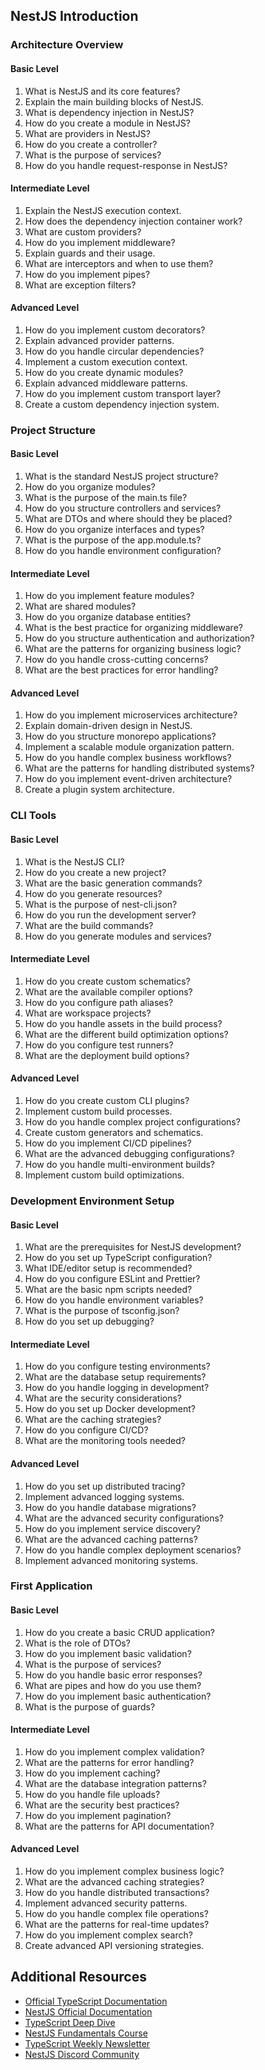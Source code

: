 ## NestJS Introduction

### Architecture Overview

#### Basic Level

1. What is NestJS and its core features?
2. Explain the main building blocks of NestJS.
3. What is dependency injection in NestJS?
4. How do you create a module in NestJS?
5. What are providers in NestJS?
6. How do you create a controller?
7. What is the purpose of services?
8. How do you handle request-response in NestJS?

#### Intermediate Level

1. Explain the NestJS execution context.
2. How does the dependency injection container work?
3. What are custom providers?
4. How do you implement middleware?
5. Explain guards and their usage.
6. What are interceptors and when to use them?
7. How do you implement pipes?
8. What are exception filters?

#### Advanced Level

1. How do you implement custom decorators?
2. Explain advanced provider patterns.
3. How do you handle circular dependencies?
4. Implement a custom execution context.
5. How do you create dynamic modules?
6. Explain advanced middleware patterns.
7. How do you implement custom transport layer?
8. Create a custom dependency injection system.

### Project Structure

#### Basic Level

1. What is the standard NestJS project structure?
2. How do you organize modules?
3. What is the purpose of the main.ts file?
4. How do you structure controllers and services?
5. What are DTOs and where should they be placed?
6. How do you organize interfaces and types?
7. What is the purpose of the app.module.ts?
8. How do you handle environment configuration?

#### Intermediate Level

1. How do you implement feature modules?
2. What are shared modules?
3. How do you organize database entities?
4. What is the best practice for organizing middleware?
5. How do you structure authentication and authorization?
6. What are the patterns for organizing business logic?
7. How do you handle cross-cutting concerns?
8. What are the best practices for error handling?

#### Advanced Level

1. How do you implement microservices architecture?
2. Explain domain-driven design in NestJS.
3. How do you structure monorepo applications?
4. Implement a scalable module organization pattern.
5. How do you handle complex business workflows?
6. What are the patterns for handling distributed systems?
7. How do you implement event-driven architecture?
8. Create a plugin system architecture.

### CLI Tools

#### Basic Level

1. What is the NestJS CLI?
2. How do you create a new project?
3. What are the basic generation commands?
4. How do you generate resources?
5. What is the purpose of nest-cli.json?
6. How do you run the development server?
7. What are the build commands?
8. How do you generate modules and services?

#### Intermediate Level

1. How do you create custom schematics?
2. What are the available compiler options?
3. How do you configure path aliases?
4. What are workspace projects?
5. How do you handle assets in the build process?
6. What are the different build optimization options?
7. How do you configure test runners?
8. What are the deployment build options?

#### Advanced Level

1. How do you create custom CLI plugins?
2. Implement custom build processes.
3. How do you handle complex project configurations?
4. Create custom generators and schematics.
5. How do you implement CI/CD pipelines?
6. What are the advanced debugging configurations?
7. How do you handle multi-environment builds?
8. Implement custom build optimizations.

### Development Environment Setup

#### Basic Level

1. What are the prerequisites for NestJS development?
2. How do you set up TypeScript configuration?
3. What IDE/editor setup is recommended?
4. How do you configure ESLint and Prettier?
5. What are the basic npm scripts needed?
6. How do you handle environment variables?
7. What is the purpose of tsconfig.json?
8. How do you set up debugging?

#### Intermediate Level

1. How do you configure testing environments?
2. What are the database setup requirements?
3. How do you handle logging in development?
4. What are the security considerations?
5. How do you set up Docker development?
6. What are the caching strategies?
7. How do you configure CI/CD?
8. What are the monitoring tools needed?

#### Advanced Level

1. How do you set up distributed tracing?
2. Implement advanced logging systems.
3. How do you handle database migrations?
4. What are the advanced security configurations?
5. How do you implement service discovery?
6. What are the advanced caching patterns?
7. How do you handle complex deployment scenarios?
8. Implement advanced monitoring systems.

### First Application

#### Basic Level

1. How do you create a basic CRUD application?
2. What is the role of DTOs?
3. How do you implement basic validation?
4. What is the purpose of services?
5. How do you handle basic error responses?
6. What are pipes and how do you use them?
7. How do you implement basic authentication?
8. What is the purpose of guards?

#### Intermediate Level

1. How do you implement complex validation?
2. What are the patterns for error handling?
3. How do you implement caching?
4. What are the database integration patterns?
5. How do you handle file uploads?
6. What are the security best practices?
7. How do you implement pagination?
8. What are the patterns for API documentation?

#### Advanced Level

1. How do you implement complex business logic?
2. What are the advanced caching strategies?
3. How do you handle distributed transactions?
4. Implement advanced security patterns.
5. How do you handle complex file operations?
6. What are the patterns for real-time updates?
7. How do you implement complex search?
8. Create advanced API versioning strategies.

## Additional Resources

- [Official TypeScript Documentation](https://www.typescriptlang.org/docs)
- [NestJS Official Documentation](https://docs.nestjs.com)
- [TypeScript Deep Dive](https://basarat.gitbook.io/typescript)
- [NestJS Fundamentals Course](https://learn.nestjs.com)
- [TypeScript Weekly Newsletter](https://typescript-weekly.com)
- [NestJS Discord Community](https://discord.gg/nestjs)
